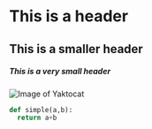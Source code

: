 # This is a header
## This is a smaller header
##### This is a very small header

![Image of Yaktocat](https://octodex.github.com/images/yaktocat.png)

```python
def simple(a,b):
  return a+b
```
